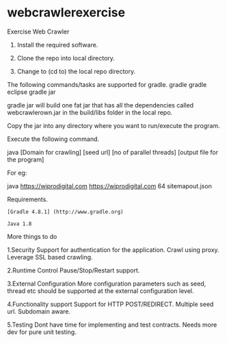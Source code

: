 # webcrawlerexercise
Exercise Web Crawler

1. Install the required software.

2. Clone the repo into local directory.

3. Change to (cd to) the local repo directory.

The following commands/tasks are supported for gradle.
    gradle
    gradle eclipse
    gradle jar

gradle jar will build one fat jar that has all the dependencies called webcrawlerown.jar in the build/libs folder in the local repo.

Copy the jar into any directory where you want to run/execute the program.

Execute the following command.

java [Domain for crawling] [seed url] [no of parallel threads] [output file for the program]

For eg:

java https://wiprodigital.com https://wiprodigital.com 64 sitemapout.json

Requirements.

    [Gradle 4.8.1] (http://www.gradle.org)

    Java 1.8

More things to do
  
  1.Security
    Support for authentication for the application.
    Crawl using proxy.
    Leverage SSL based crawling.

  2.Runtime Control
    Pause/Stop/Restart support.

  3.External Configuration
    More configuration parameters such as seed, thread etc should be supported at the external configuration level.

  4.Functionality support
    Support for HTTP POST/REDIRECT.
    Multiple seed url.
    Subdomain aware.

  5.Testing 
    Dont have time for implementing and test contracts. Needs more dev for pure unit testing.

